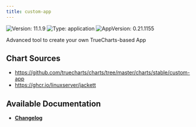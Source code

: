 ```yaml
---
title: custom-app
---
```


![Version: 11.1.9](https://img.shields.io/badge/Version-11.1.9-informational?style=flat-square) ![Type: application](https://img.shields.io/badge/Type-application-informational?style=flat-square) ![AppVersion: 0.21.1155](https://img.shields.io/badge/AppVersion-0.21.1155-informational?style=flat-square)

Advanced tool to create your own TrueCharts-based App

## Chart Sources

- https://github.com/truecharts/charts/tree/master/charts/stable/custom-app
- https://ghcr.io/linuxserver/jackett

## Available Documentation

- [**Changelog**](./CHANGELOG.md)
